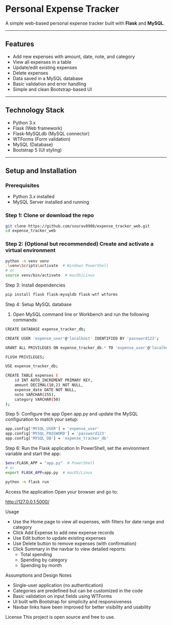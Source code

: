 # Personal Expense Tracker

A simple web-based personal expense tracker built with **Flask** and **MySQL**.

---

## Features

- Add new expenses with amount, date, note, and category  
- View all expenses in a table  
- Update/edit existing expenses  
- Delete expenses  
- Data saved in a MySQL database  
- Basic validation and error handling  
- Simple and clean Bootstrap-based UI

---

## Technology Stack

- Python 3.x  
- Flask (Web framework)  
- Flask-MySQLdb (MySQL connector)  
- WTForms (Form validation)  
- MySQL (Database)  
- Bootstrap 5 (UI styling)

---

## Setup and Installation

### Prerequisites

- Python 3.x installed  
- MySQL Server installed and running

### Step 1: Clone or download the repo

```bash
git clone https://github.com/sourav8908/expense_tracker_web.git
cd expense_tracker_web

```

### Step 2: (Optional but recommended) Create and activate a virtual environment
```bash
python -m venv venv
.\venv\Scripts\activate  # Windows PowerShell
# or
source venv/bin/activate  # macOS/Linux


```

Step 3: Install dependencies
```bash
pip install flask flask-mysqldb flask-wtf wtforms

```

Step 4: Setup MySQL database

1. Open MySQL command line or Workbench and run the following commands:
```bash
CREATE DATABASE expense_tracker_db;

CREATE USER 'expense_user'@'localhost' IDENTIFIED BY 'password123';

GRANT ALL PRIVILEGES ON expense_tracker_db.* TO 'expense_user'@'localhost';

FLUSH PRIVILEGES;

USE expense_tracker_db;

CREATE TABLE expenses (
    id INT AUTO_INCREMENT PRIMARY KEY,
    amount DECIMAL(10,2) NOT NULL,
    expense_date DATE NOT NULL,
    note VARCHAR(255),
    category VARCHAR(50)
);

```
Step 5: Configure the app
Open app.py and update the MySQL configuration to match your setup:
```bash
app.config['MYSQL_USER'] = 'expense_user'
app.config['MYSQL_PASSWORD'] = 'password123'
app.config['MYSQL_DB'] = 'expense_tracker_db'

```


Step 6: Run the Flask application
In PowerShell, set the environment variable and start the app:
```bash
$env:FLASK_APP = "app.py"  # PowerShell
# or
export FLASK_APP=app.py  # macOS/Linux

python -m flask run

```

Access the application
Open your browser and go to:

http://127.0.0.1:5000/


Usage
- Use the Home page to view all expenses, with filters for date range and category
- Click Add Expense to add new expense records
- Use Edit button to update existing expenses
- Use Delete button to remove expenses (with confirmation)
- Click Summary in the navbar to view detailed reports:
  - Total spending
  - Spending by category
  - Spending by month

Assumptions and Design Notes
- Single-user application (no authentication)
- Categories are predefined but can be customized in the code
- Basic validation on input fields using WTForms
- Ul built with Bootstrap for simplicity and responsiveness
- Navbar links have been improved for better visibility and usability

License
This project is open source and free to use.









